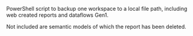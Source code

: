 PowerShell script to backup one workspace to a local file path, including web created reports and dataflows Gen1.

Not included are semantic models of which the report has been deleted.
